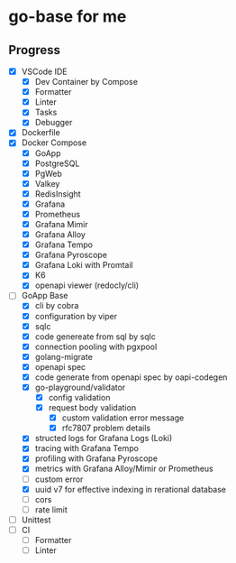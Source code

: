 # go-base for me

## Progress

- [x] VSCode IDE
  - [x] Dev Container by Compose
  - [x] Formatter
  - [x] Linter
  - [x] Tasks
  - [x] Debugger
- [x] Dockerfile
- [x] Docker Compose
  - [x] GoApp
  - [x] PostgreSQL
  - [x] PgWeb
  - [x] Valkey
  - [x] RedisInsight
  - [x] Grafana
  - [x] Prometheus
  - [x] Grafana Mimir
  - [x] Grafana Alloy
  - [x] Grafana Tempo
  - [x] Grafana Pyroscope
  - [x] Grafana Loki with Promtail
  - [x] K6
  - [x] openapi viewer (redocly/cli)
- [ ] GoApp Base
  - [x] cli by cobra
  - [x] configuration by viper
  - [x] sqlc
  - [x] code genereate from sql by sqlc
  - [x] connection pooling with pgxpool
  - [x] golang-migrate
  - [x] openapi spec
  - [x] code generate from openapi spec by oapi-codegen
  - [x] go-playground/validator
    - [x] config validation
    - [x] request body validation
      - [x] custom validation error message
      - [x] rfc7807 problem details
  - [x] structed logs for Grafana Logs (Loki)
  - [x] tracing with Grafana Tempo
  - [x] profiling with Grafana Pyroscope
  - [x] metrics with Grafana Alloy/Mimir or Prometheus
  - [ ] custom error
  - [x] uuid v7 for effective indexing in rerational database
  - [ ] cors
  - [ ] rate limit
- [ ] Unittest
- [ ] CI
  - [ ] Formatter
  - [ ] Linter
